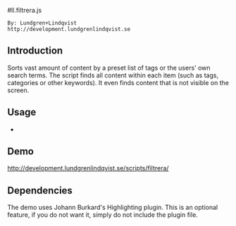 #ll.filtrera.js

    By: Lundgren+Lindqvist
    http://development.lundgrenlindqvist.se

## Introduction

Sorts vast amount of content by a preset list of tags or the users' own search terms. The script finds all content within each item (such as tags, categories or other keywords). It even finds content that is not visible on the screen.

## Usage

-

## Demo

http://development.lundgrenlindqvist.se/scripts/filtrera/

## Dependencies

The demo uses Johann Burkard's Highlighting plugin. This is an optional feature, if you do not want it, simply do not include the plugin file.